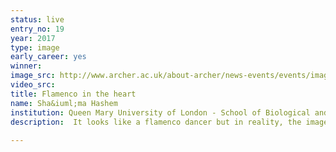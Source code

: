 ```yaml
---
status: live
entry_no: 19
year: 2017
type: image 
early_career: yes 
winner: 
image_src: http://www.archer.ac.uk/about-archer/news-events/events/image-comp/gallery-2017/19_Entry_800.jpg
video_src: 
title: Flamenco in the heart
name: Sha&iuml;ma Hashem
institution: Queen Mary University of London - School of Biological and Chemical Sciences
description:  It looks like a flamenco dancer but in reality, the image represents a superposition of structures 		of human cardiac myosin, a protein involved in heart contraction, highlighting its dominant collective 		motions. The motions with the largest amplitude involve important structural elements of myosin (converter, 		lever arm and N-terminal domain), which form the lower part of the red gown of the dancer. Flexible regions 		are also found in the upper part of myosin, where disordered loops involved in actin binding form the head 		and arms of the dancer. Analysis of these data shed light on the correlation between the different structural		elements of myosin and how it can be affected by drug binding. The figure was produced by running a principal 		component analysis on a myosin trajectory from a molecular dynamics simulation and visualising the structures 		along the dominant component using the VMD (Visual Molecular Dynamics) software. 
  
---
```

